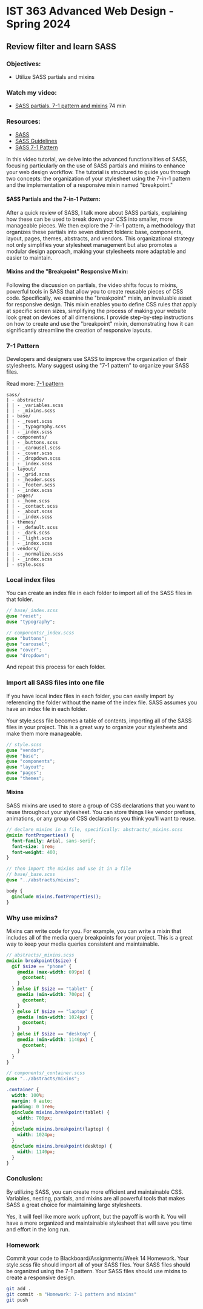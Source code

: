 # IST 363 Advanced Web Design - Spring 2024

## Review filter and learn SASS

### Objectives:

- Utilize SASS partials and mixins

### Watch my video:

- [SASS partials, 7-1 pattern and mixins](https://www.youtube.com/watch?v=Zz6eOVaaelI) 74 min

### Resources:

- [SASS](https://sass-lang.com/)
- [SASS Guidelines](https://sass-guidelin.es/)
- [SASS 7-1 Pattern](https://sass-guidelin.es/#the-7-1-pattern)

In this video tutorial, we delve into the advanced functionalities of SASS, focusing particularly on the use of SASS partials and mixins to enhance your web design workflow. The tutorial is structured to guide you through two concepts: the organization of your stylesheet using the 7-in-1 pattern and the implementation of a responsive mixin named "breakpoint."

#### SASS Partials and the 7-in-1 Pattern:

After a quick review of SASS, I talk more about SASS partials, explaining how these can be used to break down your CSS into smaller, more manageable pieces. We then explore the 7-in-1 pattern, a methodology that organizes these partials into seven distinct folders: base, components, layout, pages, themes, abstracts, and vendors. This organizational strategy not only simplifies your stylesheet management but also promotes a modular design approach, making your stylesheets more adaptable and easier to maintain.

#### Mixins and the "Breakpoint" Responsive Mixin:

Following the discussion on partials, the video shifts focus to mixins, powerful tools in SASS that allow you to create reusable pieces of CSS code. Specifically, we examine the "breakpoint" mixin, an invaluable asset for responsive design. This mixin enables you to define CSS rules that apply at specific screen sizes, simplifying the process of making your website look great on devices of all dimensions. I provide step-by-step instructions on how to create and use the "breakpoint" mixin, demonstrating how it can significantly streamline the creation of responsive layouts.

### 7-1 Pattern

Developers and designers use SASS to improve the organization of their stylesheets. Many suggest using the "7-1 pattern" to organize your SASS files.

Read more: [7-1 pattern](https://sass-guidelin.es/#the-7-1-pattern)

```plaintext
sass/
| - abstracts/
| | - _variables.scss
| | - _mixins.scss
| - base/
| | - _reset.scss
| | - _typography.scss
| | - _index.scss
| - components/
| | - _buttons.scss
| | - _carousel.scss
| | - _cover.scss
| | - _dropdown.scss
| | - _index.scss
| - layout/
| | - _grid.scss
| | - _header.scss
| | - _footer.scss
| | - _index.scss
| - pages/
| | - _home.scss
| | - _contact.scss
| | - _about.scss
| | - _index.scss
| - themes/
| | - _default.scss
| | - _dark.scss
| | - _light.scss
| | - _index.scss
| - vendors/
| | - _normalize.scss
| | - _index.scss
| - style.scss
```

### Local index files

You can create an index file in each folder to import all of the SASS files in that folder.

```scss
// base/_index.scss
@use "reset";
@use "typography";
```

```scss
// components/_index.scss
@use "buttons";
@use "carousel";
@use "cover";
@use "dropdown";
```

And repeat this process for each folder.

### Import all SASS files into one file

If you have local index files in each folder, you can easily import by referencing the folder without the name of the index file. SASS assumes you have an index file in each folder.

Your style.scss file becomes a table of contents, importing all of the SASS files in your project. This is a great way to organize your stylesheets and make them more manageable.

```scss
// style.scss
@use "vendor";
@use "base";
@use "components";
@use "layout";
@use "pages";
@use "themes";
```

#### Mixins

SASS mixins are used to store a group of CSS declarations that you want to reuse throughout your stylesheet. You can store things like vendor prefixes, animations, or any group of CSS declarations you think you'll want to reuse.

```scss
// declare mixins in a file, specifically: abstracts/_mixins.scss
@mixin fontProperties() {
  font-family: Arial, sans-serif;
  font-size: 1rem;
  font-weight: 400;
}

// then import the mixins and use it in a file
// base/_base.scss
@use "../abstracts/mixins";

body {
  @include mixins.fontProperties();
}
```

### Why use mixins?

Mixins can write code for you. For example, you can write a mixin that includes all of the media query breakpoints for your project. This is a great way to keep your media queries consistent and maintainable.

```scss
// abstracts/_mixins.scss
@mixin breakpoint($size) {
  @if $size == "phone" {
    @media (max-width: 699px) {
      @content;
    }
  } @else if $size == "tablet" {
    @media (min-width: 700px) {
      @content;
    }
  } @else if $size == "laptop" {
    @media (min-width: 1024px) {
      @content;
    }
  } @else if $size == "desktop" {
    @media (min-width: 1140px) {
      @content;
    }
  }
}

// components/_container.scss
@use "../abstracts/mixins";

.container {
  width: 100%;
  margin: 0 auto;
  padding: 0 1rem;
  @include mixins.breakpoint(tablet) {
    width: 700px;
  }
  @include mixins.breakpoint(laptop) {
    width: 1024px;
  }
  @include mixins.breakpoint(desktop) {
    width: 1140px;
  }
}
```

### Conclusion:

By utilizing SASS, you can create more efficient and maintainable CSS. Variables, nesting, partials, and mixins are all powerful tools that makes SASS a great choice for maintaining large stylesheets.

Yes, it will feel like more work upfront, but the payoff is worth it. You will have a more organized and maintainable stylesheet that will save you time and effort in the long run.

### Homework

Commit your code to Blackboard/Assignments/Week 14 Homework. Your style.scss file should import all of your SASS files. Your SASS files should be organized using the 7-1 pattern. Your SASS files should use mixins to create a responsive design.

```bash
git add .
git commit -m "Homework: 7-1 pattern and mixins"
git push
```
